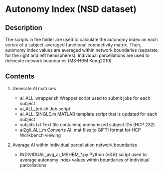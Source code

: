 # Autonomy Index (NSD dataset)

## Description
The scripts in the folder are used to calculate the autonomy index on each vertex of a subject-averaged functional connectivity matrix. Then, autonomy index values are averaged within network boundaries (separate for the right and left hemispheres). Individual parcellations are used to delineate network boundaries (MS-HBM Kong2019).

## Contents
1. Generate AI matrices

    * ai_ALL_wrapper.sh Wrapper script used to submit jobs for each subject
    * ai_ALL_job.sh Job script
    * ai_ALL_SINGLE.m MATLAB template script that is updated for each subject
    * subjids.txt Text file containing anonymized subject IDs (HCP 232)
    * ai2gii_ALL.m Converts AI .mat files to GIFTI format for HCP Workbench viewing

2. Average AI within individual parcellation network boundaries
    * INDIVIDUAL_avg_ai_MSHBM_*.py Python (v3.6) script used to average autonomy index values within boundaries of individual parcellations
